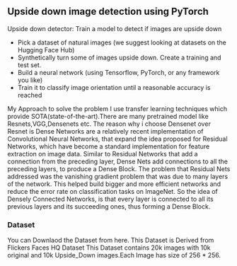 ## Upside down image detection using PyTorch

Upside down detector: Train a model to detect if images are upside down
* Pick a dataset of natural images (we suggest looking at datasets on the Hugging Face Hub)
* Synthetically turn some of images upside down. Create a training and test set.
* Build a neural network (using Tensorflow, PyTorch, or any framework you like)
* Train it to classify image orientation until a reasonable accuracy is reached


My Approach to solve the problem I use transfer learning techniques which provide SOTA(state-of-the-art).There are many pretrained model like Resnets,VGG,Densenets etc. The reason why i choose Densenet over Resnet is Dense Networks are a relatively recent implementation of Convolutional Neural Networks, that expand the idea proposed for Residual Networks, which have become a standard implementation for feature extraction on image data. Similar to Residual Networks that add a connection from the preceding layer, Dense Nets add connections to all the preceding layers, to produce a Dense Block. The problem that Residual Nets addressed was the vanishing gradient problem that was due to many layers of the network. This helped build bigger and more efficient networks and reduce the error rate on classification tasks on ImageNet. So the idea of Densely Connected Networks, is that every layer is connected to all its previous layers and its succeeding ones, thus forming a Dense Block.

### Dataset
You can Downlaod the Dataset from here.
This Dataset is Derived from Flickers Faces HQ Dataset
This Dataset contains 20k images with 10k original and 10k Upside_Down images.Each Image has size of 256 * 256.
